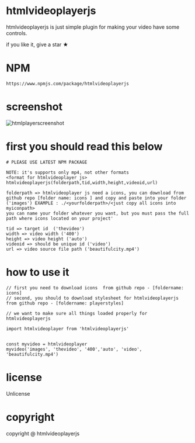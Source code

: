 # htmlvideoplayerjs

htmlvideoplayerjs is just simple plugin for making your video have some controls.

if you like it, give a star ★


# NPM
    https://www.npmjs.com/package/htmlvideoplayerjs
    
# screenshot

![htmlplayerscreenshot](https://user-images.githubusercontent.com/112636345/261805006-7a303edb-7b6a-4f6a-9933-6fd5f0773811.png)


# first you should read this below

    # PLEASE USE LATEST NPM PACKAGE

    NOTE: it's supports only mp4, not other formats
    <format for htmlvideoplayer js>
    htmlvideoplayerjs(folderpath,tid,width,height,videoid,url)

    folderpath => htmlvideoplayer js need a icons, you can download from github repo [folder name: icons ] and copy and paste into your folder ('images') EXAMPLE : ./<yourfolderpath>/<just copy all icons into myiconpath>
    you can name your folder whatever you want, but you must pass the full path where icons located on your project'

    tid => target id  ('thevideo')
    width => video width ('400')
    height => video height ('auto')
    videoid => should be unique id ('video')
    url => video source file path ('beautifulcity.mp4')


# how to use it

    // first you need to download icons  from github repo - [foldername: icons]
    // second, you should to download stylesheet for htmlvideoplayerjs from github repo - [foldername: playerstyles]

    // we want to make sure all things loaded properly for htmlvideoplayerjs

    import htmlvideoplayer from 'htmlvideoplayerjs'


    const myvideo = htmlvideoplayer
    myvideo('images', 'thevideo', '400','auto', 'video', 'beautifulcity.mp4')




# license
Unlicense

# copyright
copyright @ htmlvideoplayerjs
